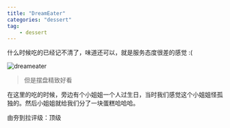 ```yaml
---
title: "DreamEater"
categories: "dessert"
tag:
    - dessert
---
```

什么时候吃的已经记不清了，味道还可以，就是服务态度很差的感觉 :(

![dreameater](/food/dreameater.jpg)
> 但是摆盘精致好看

在这里的吃的时候，旁边有个小姐姐一个人过生日，当时我们感觉这个小姐姐怪孤独的。然后小姐姐就给我们分了一块蛋糕哈哈哈。

由夯到拉评级：顶级
